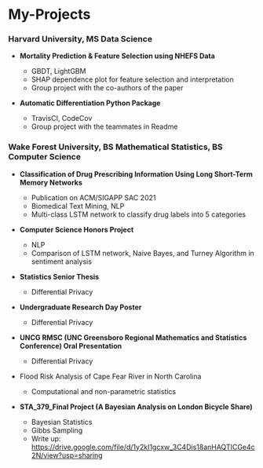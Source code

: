 # My-Projects

### Harvard University, MS Data Science
- **Mortality Prediction & Feature Selection using NHEFS Data**
  - GBDT, LightGBM
  - SHAP dependence plot for feature selection and interpretation
  - Group project with the co-authors of the paper

- **Automatic Differentiation Python Package**
  - TravisCI, CodeCov
  - Group project with the teammates in Readme

### Wake Forest University, BS Mathematical Statistics, BS Computer Science
- **Classification of Drug Prescribing Information Using Long Short-Term Memory Networks**
  - Publication on ACM/SIGAPP SAC 2021
  - Biomedical Text Mining, NLP
  - Multi-class LSTM network to classify drug labels into 5 categories

- **Computer Science Honors Project**
  - NLP
  - Comparison of LSTM network, Naive Bayes, and Turney Algorithm in sentiment analysis

- **Statistics Senior Thesis**
  - Differential Privacy

- **Undergraduate Research Day Poster**
  - Differential Privacy

- **UNCG RMSC (UNC Greensboro Regional Mathematics and Statistics Conference) Oral Presentation**
  - Differential Privacy

- Flood Risk Analysis of Cape Fear River in North Carolina
  - Computational and non-parametric statistics

- **STA_379_Final Project (A Bayesian Analysis on London Bicycle Share)**
  - Bayesian Statistics
  - Gibbs Sampling
  - Write up: https://drive.google.com/file/d/1y2kI1gcxw_3C4Dis18anHAQTICGe4c2N/view?usp=sharing



